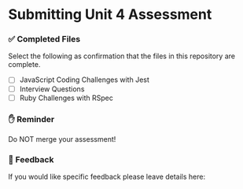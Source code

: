 # Submitting Unit 4 Assessment

### ✅ Completed Files

Select the following as confirmation that the files in this repository are complete.

- [ ] JavaScript Coding Challenges with Jest
- [ ] Interview Questions
- [ ] Ruby Challenges with RSpec

### ✋ Reminder

Do NOT merge your assessment!

### 📝 Feedback

If you would like specific feedback please leave details here:
